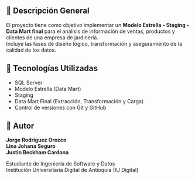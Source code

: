 
## 🧩 Descripción General

El proyecto tiene como objetivo implementar un **Modelo Estrella - Staging - Data Mart final** para el análisis de información de ventas, productos y clientes de una empresa de jardinería.  
Incluye las fases de diseño lógico, transformación y aseguramiento de la calidad de los datos.

## 🧠 Tecnologías Utilizadas

- SQL Server  
- Modelo Estrella (Data Mart)
- Staging
- Data Mart Final (Extracción, Transformación y Carga)
- Control de versiones con Git y GitHub

## 🧾 Autor

**Jorge Rodríguez Orozco**  
**Lina Johana Seguro**  
**Justin Beckham Cardona**  

Estudiante de Ingeniería de Software y Datos  
Institución Universitaria Digital de Antioquia (IU Digital)
